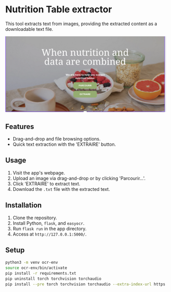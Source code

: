# Nutrition Table extractor

This tool extracts text from images, providing the extracted content as a downloadable text file.

![OCR Application Interface](static/front.png)


## Features

- Drag-and-drop and file browsing options.
- Quick text extraction with the 'EXTRAIRE' button.

## Usage

1. Visit the app's webpage.
2. Upload an image via drag-and-drop or by clicking 'Parcourir...'.
3. Click 'EXTRAIRE' to extract text.
4. Download the `.txt` file with the extracted text.

## Installation

1. Clone the repository.
2. Install Python, `flask`, and `easyocr`.
3. Run `flask run` in the app directory.
4. Access at `http://127.0.0.1:5000/`.

## Setup

```bash
python3 -m venv ocr-env
source ocr-env/bin/activate
pip install -r requirements.txt
pip uninstall torch torchvision torchaudio
pip install --pre torch torchvision torchaudio --extra-index-url https://download.pytorch.org/whl/nightly/cpu
